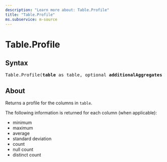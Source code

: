 ```yaml
---
description: "Learn more about: Table.Profile"
title: "Table.Profile"
ms.subservice: m-source
---
```

# Table.Profile

## Syntax

<pre>
Table.Profile(<b>table</b> as table, optional <b>additionalAggregates</b> as nullable list) as table
</pre>
  
## About

Returns a profile for the columns in `table`.

The following information is returned for each column (when applicable):

* minimum
* maximum
* average
* standard deviation
* count
* null count
* distinct count
